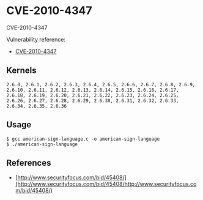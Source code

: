 # CVE-2010-4347

CVE-2010-4347

Vulnerability reference:
 * [CVE-2010-4347](http://www.cve.mitre.org/cgi-bin/cvename.cgi?name=2010-4347)  

## Kernels
```
2.6.0, 2.6.1, 2.6.2, 2.6.3, 2.6.4, 2.6.5, 2.6.6, 2.6.7, 2.6.8, 2.6.9, 2.6.10, 2.6.11, 2.6.12, 2.6.13, 2.6.14, 2.6.15, 2.6.16, 2.6.17, 2.6.18, 2.6.19, 2.6.20, 2.6.21, 2.6.22, 2.6.23, 2.6.24, 2.6.25, 2.6.26, 2.6.27, 2.6.28, 2.6.29, 2.6.30, 2.6.31, 2.6.32, 2.6.33, 2.6.34, 2.6.35, 2.6.36
```   

## Usage
```
$ gcc american-sign-language.c -o american-sign-language
$ ./american-sign-language
```  


## References
* [http://www.securityfocus.com/bid/45408/](http://www.securityfocus.com/bid/45408/http://www.securityfocus.com/bid/45408/)



